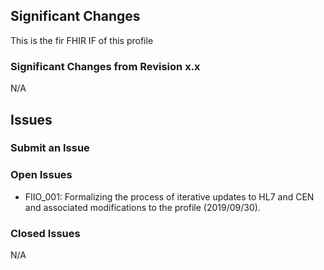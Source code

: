 
## Significant Changes
This is the fir FHIR IF of this profile
### Significant Changes from Revision x.x
N/A
## Issues

### Submit an Issue

### Open Issues

- FIIO_001: Formalizing the process of iterative updates to HL7 and CEN and associated modifications to the profile (2019/09/30).

### Closed Issues
N/A
